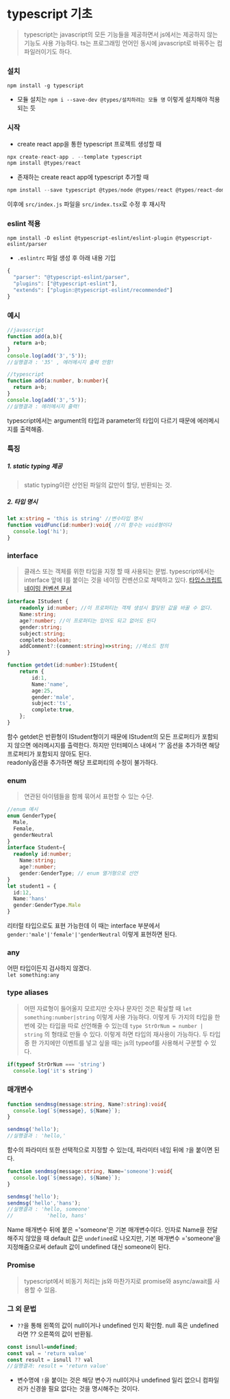 # typescript 기초  
> typescript는 javascript의 모든 기능들을 제공하면서 js에서는 제공하지 않는 기능도 사용 가능하다. ts는 프로그래밍 언어인 동시에 javascript로 바꿔주는 컴파일러이기도 하다.    
### 설치  
`npm install -g typescript`  
- 모듈 설치는 `npm i --save-dev @types/설치하려는 모듈 명` 이렇게 설치해야 적용되는 듯
### 시작
- create react app을 통한 typescript 프로젝트 생성할 때  
```jsx
npx create-react-app . --template typescript
npm install @types/react
```
- 존재하는 create react app에 typescript 추가할 때  
```jsx
npm install --save typescript @types/node @types/react @types/react-dom @types/jest 
```
이후에 `src/index.js` 파일을 `src/index.tsx`로 수정 후 재시작    

### eslint 적용
`npm install -D eslint @typescript-eslint/eslint-plugin @typescript-eslint/parser`
- `.eslintrc` 파일 생성 후 아래 내용 기입
```jsx
{
  "parser": "@typescript-eslint/parser",
  "plugins": ["@typescript-eslint"],
  "extends": ["plugin:@typescript-eslint/recommended"]
}
```

### 예시  
```javascript
//javascript
function add(a,b){
  return a+b;
}
console.log(add('3','5'));
//실행결과 : '35' , 에러메시지 출력 안함!
```
```typescript
//typescript
function add(a:number, b:number){
  return a+b;
}
console.log(add('3','5'));
//실행결과 : 에러메시지 출력!
```
typescript에서는 argument의 타입과 parameter의 타입이 다르기 때문에 에러메시지를 출력해줌.    
### 특징  
##### 1. static typing 제공  
> static typing이란 선언된 파일의 값만이 할당, 반환되는 것.  
##### 2. 타입 명시  
```typescript
let x:string = 'this is string' //변수타입 명시
function voidFunc(id:number):void{ //이 함수는 void형이다
  console.log('hi');
}
```    
### interface  
> 클래스 또는 객체를 위한 타입을 지정 할 때 사용되는 문법.
> typescript에서는 interface 앞에 I를 붙이는 것을 네이밍 컨벤션으로 채택하고 있다. [타입스크립트 네이밍 컨벤션 문서](https://github.com/microsoft/TypeScript/wiki/Coding-guidelines)  
```typescript
interface IStudent {
    readonly id:number; //이 프로퍼티는 객체 생성시 할당된 값을 바꿀 수 없다.
    Name:string;
    age?:number; //이 프로퍼티는 있어도 되고 없어도 된다
    gender:string;
    subject:string;
    complete:boolean;
    addComment?:(comment:string)=>string; //메소드 정의
}

function getdet(id:number):IStudent{
    return {
        id:1,
        Name:'name',
        age:25,
        gender:'male',
        subject:'ts',
        complete:true,
    };
}
```  
함수 getdet은 반환형이 IStudent형이기 때문에 IStudent의 모든 프로퍼티가 포함되지 않으면 에러메시지를 출력한다. 하지만 인터페이스 내에서 '?' 옵션을 추가하면 해당 프로퍼티가 포함되지 않아도 된다.  
readonly옵션을 추가하면 해당 프로퍼티의 수정이 불가하다.    
### enum  
> 연관된 아이템들을 함께 묶어서 표현할 수 있는 수단.  
```typescript
//enum 예시
enum GenderType{
  Male,
  Female,
  genderNeutral
}
interface Student={
  readonly id:number; 
    Name:string;
    age?:number; 
    gender:GenderType; // enum 열거형으로 선언
}
let student1 = {
  id:12,
  Name:'hans'
  gender:GenderType.Male
}
```
리터럴 타입으로도 표현 가능한데 이 때는 interface 부분에서
`gender:'male'|'female'|'genderNeutral` 이렇게 표현하면 된다.    
### any  
어떤 타입이든지 검사하지 않겠다.  
`let something:any`  
### type aliases  
> 어떤 자료형이 들어올지 모르지만 숫자나 문자인 것은 확실할 때 `let something:number|string` 이렇게 사용 가능하다. 이렇게 두 가지의 타입을 한 번에 갖는 타입을 따로 선언해줄 수 있는데 `type StrOrNum = number | string` 의 형태로 만들 수 있다. 이렇게 하면 타입의 재사용이 가능하다. 두 타입 중 한 가지에만 이벤트를 넣고 싶을 때는 js의 typeof를 사용해서 구분할 수 있다. 
```typescript
if(typeof StrOrNum === 'string') 
  console.log('it's string')
```    
### 매개변수  
```typescript
function sendmsg(message:string, Name?:string):void{
  console.log(`${message}, ${Name}`);
}

sendmsg('hello');
//실행결과 : 'hello,'
```
함수의 파라미터 또한 선택적으로 지정할 수 있는데, 파라미터 네임 뒤에 `?`을 붙이면 된다.  
```typescript
function sendmsg(message:string, Name='someone'):void{
  console.log(`${message}, ${Name}`);
}

sendmsg('hello');
sendmsg('hello','hans');
//실행결과 : 'hello, someone'
//           'hello, hans'
```
Name 매개변수 뒤에 붙은 ='someone'은 기본 매개변수이다. 인자로 Name을 전달해주지 않았을 때 default 값은 `undefined`로 나오지만, 기본 매개변수 ='someone'을 지정해줌으로써 default 값이 undefined 대신 someone이 된다.    
### Promise  
> typescript에서 비동기 처리는 js와 마찬가지로 promise와 async/await를 사용할 수 있음.    

### 그 외 문법
- `??`을 통해 왼쪽의 값이 null이거나 undefined 인지 확인함. null 혹은 undefined라면 ?? 오른쪽의 값이 반환됨.
```typescript
const isnull=undefined;
const val = 'return value'
const result = isnull ?? val
//실행결과: result = 'return value'
```    
- 변수명에 `!`을 붙이는 것은 해당 변수가 null이거나 undefined 일리 없으니 컴파일러가 신경쓸 필요 없다는 것을 명시해주는 것이다.
